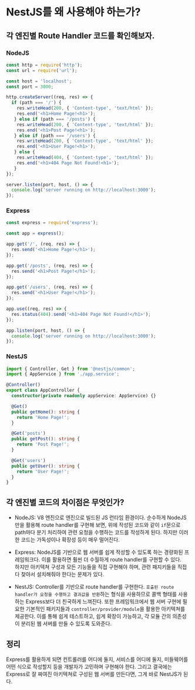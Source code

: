 # NestJS를 왜 사용해야 하는가?

## 각 엔진별 Route Handler 코드를 확인해보자.

### NodeJS

``` javascript
const http = require('http');
const url = require('url');

const host = 'localhost';
const port = 3000;

http.createServer((req, res) => {
  if (path === '/') {
    res.writeHead(200, { 'Content-type', 'text/html' });
    res.end('<h1>Home Page!<h1>');
   } else if (path === '/posts') {
    res.writeHead(200, { 'Content-type', 'text/html' });
    res.end('<h1>Post Page!<h1>');
   } else if (path === '/users') {
    res.writeHead(200, { 'Content-type', 'text/html' });
    res.end('<h1>User Page!<h1>');
   } else {
    res.writeHead(404, { 'Content-type', 'text/html' });
    res.end('<h1>404 Page Not Found!<h1>');
   }
});

server.listen(port, host, () => {
  console.log('server running on http://localhost:3000');
});
```

### Express

```javascript
const express = require('express');

const app = express();

app.get('/', (req, res) => {
  res.send('<h1>Home Page!</h1>');
});

app.get('/posts', (req, res) => {
  res.send('<h1>Post Page!</h1>');
});

app.get('/users', (req, res) => {
  res.send('<h1>User Page!</h1>');
});

app.use((req, res) => {
  res.status(404).send('<h1>404 Page Not Found!</h1>');
});

app.listen(port, host, () => {
  console.log('server running on http://localhost:3000');
});
```

### NestJS

```typescript
import { Controller, Get } from '@nestjs/common';
import { AppService } from './app.service';

@Controller()
export class AppController {
  constructor(private readonly appService: AppService) {}

  @Get()
  public getHome(): string {
    return 'Home Page!';
  }

  @Get('posts')
  public getPost(): string {
    return 'Post Page!';
  }

  @Get('users')
  public getUser(): string {
    return 'User Page!';
  }
}
```

## 각 엔진별 코드의 차이점은 무엇인가?

* NodeJS: V8 엔진으로 엔진으로 빌드된 JS 런타임 환경이다. 순수하게 NodeJS만을 활용해 route handler를 구현해 보면, 위에 작성된 코드와 같이 `if`문으로 path마다 분기 처리하여 관련 요청을 수행하는 코드를 작성하게 된다. 하지만 이러한 코드는 가독성이나 확장성 등이 매우 떨어진다.

* Express: NodeJS를 기반으로 웹 서버를 쉽게 작성할 수 있도록 하는 경량화된 프레임워크다. 이를 활용하면 훨씬 더 수월하게 route handler를 구현할 수 있다. <br>하지만 아키텍쳐 구성과 모든 기능들을 직접 구현해야 하며, 관련 패지키들을 직접 다 찾아서 설치해줘야 한다는 문제가 있다.

* NestJS: Controller를 기반으로 route handler를 구현한다. `호출된 route handler가 요청을 수행하고 결과값을 반환`하는 형식을 사용하므로 콜백 형태를 사용하는 Express보다 더 친국하게 느껴진다. 또한 프레임워크에서 웹 서버 구현에 필요한 기본적인 패키지들과 `controller/provider/module`을 활용한 아키텍쳐를 제공한다. 이를 통해 쉽게 테스트하고, 쉽게 확장이 가능하고, 각 모듈 간의 의존성이 분리된 웹 서버를 만들 수 있도록 도와준다.

## 정리

Express를 활용하게 되면 컨트롤러를 어디에 둘지, 서비스를 어디에 둘지, 미들웨어를 어떤 식으로 작성할지 등을 개발자가 고민하며 구현해야 한다. 그리고 결국에는 Express로 잘 짜여진 아키텍쳐로 구성된 웹 서버를 만든다면, 그게 바로 NestJS가 된다.